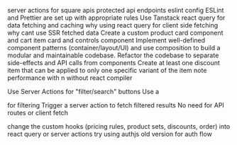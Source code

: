 
server actions for square apis
protected api endpoints
eslint config
ESLint and Prettier are set up with appropriate rules
Use Tanstack react query for data fetching and caching
why using react query for client side fetching why cant use SSR fetched data
Create a custom product card component
and cart item card
and controls component
Implement well-defined component patterns (container/layout/UI) and use composition to build a modular and maintainable codebase.
Refactor the codebase to separate side-effects and API calls from components
Create at least one discount item that can be applied to only one specific variant of the item
note performance with n without react compiler


Use Server Actions for "filter/search" buttons
Use a <form> for filtering
Trigger a server action to fetch filtered results
No need for API routes or client fetch

change the custom hooks (pricing rules, product sets, discounts, order) into react query or server actions
try using authjs old version for auth flow